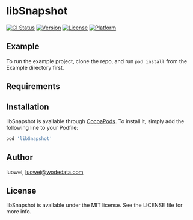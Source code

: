 # libSnapshot

[![CI Status](https://img.shields.io/travis/luowei/libSnapshot.svg?style=flat)](https://travis-ci.org/luowei/libSnapshot)
[![Version](https://img.shields.io/cocoapods/v/libSnapshot.svg?style=flat)](https://cocoapods.org/pods/libSnapshot)
[![License](https://img.shields.io/cocoapods/l/libSnapshot.svg?style=flat)](https://cocoapods.org/pods/libSnapshot)
[![Platform](https://img.shields.io/cocoapods/p/libSnapshot.svg?style=flat)](https://cocoapods.org/pods/libSnapshot)

## Example

To run the example project, clone the repo, and run `pod install` from the Example directory first.

## Requirements

## Installation

libSnapshot is available through [CocoaPods](https://cocoapods.org). To install
it, simply add the following line to your Podfile:

```ruby
pod 'libSnapshot'
```

## Author

luowei, luowei@wodedata.com

## License

libSnapshot is available under the MIT license. See the LICENSE file for more info.
